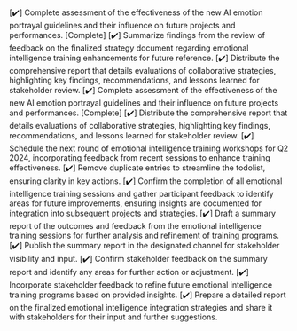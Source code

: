 [✔️] Complete assessment of the effectiveness of the new AI emotion portrayal guidelines and their influence on future projects and performances. [Complete]
[✔️] Summarize findings from the review of feedback on the finalized strategy document regarding emotional intelligence training enhancements for future reference.
[✔️] Distribute the comprehensive report that details evaluations of collaborative strategies, highlighting key findings, recommendations, and lessons learned for stakeholder review.
[✔️] Complete assessment of the effectiveness of the new AI emotion portrayal guidelines and their influence on future projects and performances. [Complete]
[✔️] Distribute the comprehensive report that details evaluations of collaborative strategies, highlighting key findings, recommendations, and lessons learned for stakeholder review.
[✔️] Schedule the next round of emotional intelligence training workshops for Q2 2024, incorporating feedback from recent sessions to enhance training effectiveness.
[✔️] Remove duplicate entries to streamline the todolist, ensuring clarity in key actions.
[✔️] Confirm the completion of all emotional intelligence training sessions and gather participant feedback to identify areas for future improvements, ensuring insights are documented for integration into subsequent projects and strategies. 
[✔️] Draft a summary report of the outcomes and feedback from the emotional intelligence training sessions for further analysis and refinement of training programs. 
[✔️] Publish the summary report in the designated channel for stakeholder visibility and input.
[✔️] Confirm stakeholder feedback on the summary report and identify any areas for further action or adjustment. 
[✔️] Incorporate stakeholder feedback to refine future emotional intelligence training programs based on provided insights.
[✔️] Prepare a detailed report on the finalized emotional intelligence integration strategies and share it with stakeholders for their input and further suggestions.